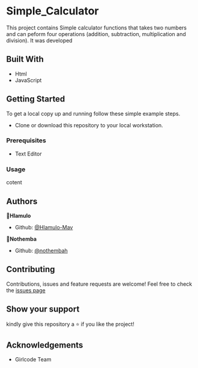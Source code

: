 # Simple_Calculator

This project contains Simple calculator functions that takes two numbers and can peform four operations (addition, subtraction, multiplication and division). It was developed

## Built With
- Html
- JavaScript

## Getting Started

To get a local copy up and running follow these simple example steps.
- Clone or download this repository to your local workstation.

### Prerequisites
- Text Editor 

### Usage
cotent

## Authors
:bust_in_silhouette:**Hlamulo**
- Github: [@Hlamulo-Mav](https://github.com/Hlamulo-Mav)  

:bust_in_silhouette:**Nothemba**
- Github: [@nothembah](https://github.com/nothembah)

## Contributing
Contributions, issues and feature requests are welcome!
Feel free to check the [issues page](https://github.com/Hlamulo-Mav/Simple_Calculator/issues)

## Show your support

kindly give this repository a :star: if you like the project!

## Acknowledgements
- Girlcode Team  